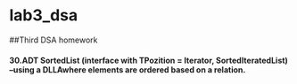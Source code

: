 # lab3_dsa
##Third DSA homework
#### 30.ADT  SortedList (interface  with TPozition  =  Iterator,  SortedIteratedList) –using  a  DLLAwhere elements are ordered based on a relation.
